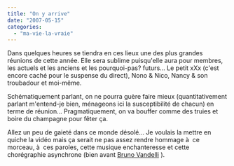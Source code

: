 ```yaml
---
title: "On y arrive"
date: "2007-05-15"
categories: 
  - "ma-vie-la-vraie"
---
```


Dans quelques heures se tiendra en ces lieux une des plus grandes réunions de cette année. Elle sera sublime puisqu'elle aura pour membres, les actuels et les anciens et les pourquoi-pas? futurs... Le petit xXx (c'est encore caché pour le suspense du direct), Nono & Nico, Nancy & son troubadour et moi-même.

Schématiquement parlant, on ne pourra guère faire mieux (quantitativement parlant m'entend-je bien, ménageons ici la susceptibilité de chacun) en terme de réunion... Pragmatiquement, on va bouffer comme des truies et boire du champagne pour fêter ça.

Allez un peu de gaieté dans ce monde désolé... Je voulais la mettre en quiche la vidéo mais ça serait ne pas assez rendre hommage à  ce morceau, à  ces paroles, cette musique enchanteresse et cette chorégraphie asynchrone (bien avant [Bruno Vandelli](http://starspop.free.fr/popstars2/jury.htm) ).
